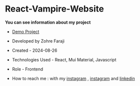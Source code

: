 # React-Vampire-Website

**You can see information about my project**

- [Demo Project](https://vampire-site.vercel.app/)

- Developed by Zohre Faraji

- Created - 2024-08-26

- Technologies Used - React, Mui Material, Javascript

- Role - Frontend

- How to reach me : with my [instagram](https://www.instagram.com/zohrefarajii212?igsh=MXkxdDgzY3dtcmZyaA==) , [instagram](https://www.instagram.com/zohrefaraji212/) and [linkedin](https://www.linkedin.com/in/zohre-faraji-41822315a/)
